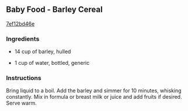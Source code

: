 ## Baby Food - Barley Cereal

[7ef12bd46e](http://www.food.com/recipe/baby-food-barley-cereal-398473)

### Ingredients

 - 14 cup of barley, hulled

 - 1 cup of water, bottled, generic

### Instructions

Bring liquid to a boil. Add the barley and simmer for 10 minutes, whisking constantly. Mix in formula or breast milk or juice and add fruits if desired. Serve warm.